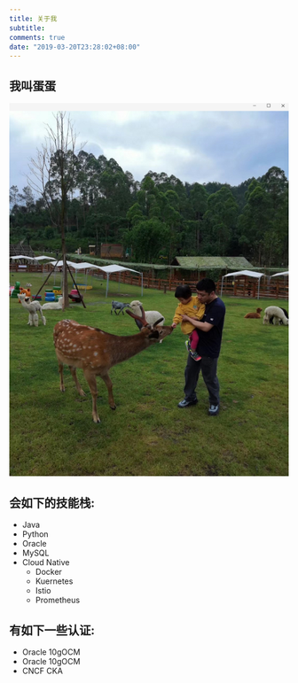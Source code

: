 ```yaml
---
title: 关于我
subtitle:
comments: true
date: "2019-03-20T23:28:02+08:00"
---
```


## 我叫蛋蛋


![](assets/markdown-img-paste-20190606102921451.png)

## 会如下的技能栈:
- Java
- Python
- Oracle
- MySQL
- Cloud Native
  - Docker
  - Kuernetes
  - Istio
  - Prometheus


## 有如下一些认证:
- Oracle 10gOCM
- Oracle 10gOCM
- CNCF CKA
